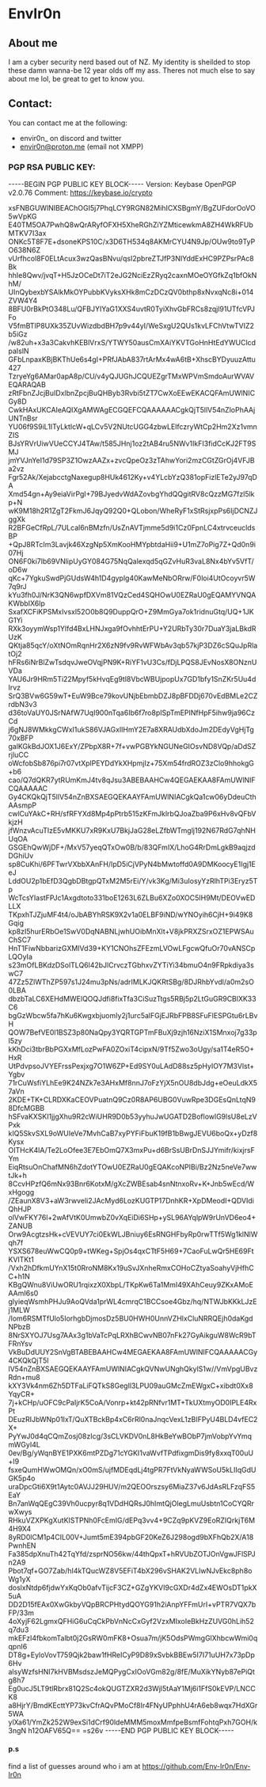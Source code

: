 # EnvIr0n

## About me
I am a cyber security nerd based out of NZ. My identity is sheilded to stop these damn wanna-be 12 year olds off my ass.
Theres not much else to say about me lol, be great to get to know you.

## Contact:
You can contact me at the following:
  - envir0n_ on discord and twitter
  - envir0n@proton.me (email not XMPP)

### PGP RSA PUBLIC KEY:
-----BEGIN PGP PUBLIC KEY BLOCK-----
Version: Keybase OpenPGP v2.0.76
Comment: https://keybase.io/crypto

xsFNBGUWlNIBEAChOGI5j7PhqLCY9RGN82MihICXSBgmY/BgZUFdorOoVO5wVpKG
E40TM5OA7PwhQ8wQrARyfOFXH5XheRGhZiYZMticewkmA8ZH4WkRFUbMTKV7I3ax
ONKc5T8F7E+dsoneKPS10C/x3D6TH534q8AKMrCYU4N9Jp/OUw9to9TyPO638N6Z
vUrfhcol8F0ELtAcux3wzQasBNvu/qsI2pbreZTJfP3NIYddExHC9PZPsrPAc8Bk
hhIe8Qwv/jvqT+H5JzOCeDt7iT2eJG2NciEzZRyq2caxnMOeOYGfkZq1bfOkNhM/
UInQybexbYSAlkMkOYPubbKVyksXHk8mCzDCzQV0bthp8xNvxqNc8i+014ZVW4Y4
8BFU0rBkPtO348Lu/QFBJYIYaG1XXS4uvtR0TyiXhvGbFRCs8zqjl91UTfcVPJFo
V5fmBTlP8UXk35ZUvWizdbdBH7p9v44yI/WeSxgU2QUs1kvLFChVtwTVIZ2b5iGz
/w82uh+x3a3CakvhKEBlVrxS/YTWY50ausCmXAiYKVTGoHnHtEdYWUClcdpaIslN
GFbLnpaxKBjBKThUe6s4gI+PRfJAbA837rtArMx4wA6tB+XhscBYDyuuzAttu427
TzryeYg6AMar0apA8p/CU/v4yQJUGhJCQUEZgrTMxWPVmSmdoAurWVAVEQARAQAB
zRtFbnZJcjBuIDxlbnZpcjBuQHByb3Rvbi5tZT7CwXoEEwEKACQFAmUWlNICGy8D
CwkHAxUKCAIeAQIXgAMWAgECGQEFCQAAAAAACgkQjT5llV54nZloPhAAjUNTnBsr
YU06f9S9iL1ITyLktIcW+qLCv5V2NUtcUGG4zbwLEIfczryWtCp2Hm2Xz1vmnZIS
BJsYRVrUiwVUeCCYJ4TAw/t585JHnj1oz2tAB4ru5NWv1IkFI3fidCcKJ2FT9SMJ
jmYVJnYeI1d79SP3Z1OwzAAZx+zvcQpeOz3zTAhwYori2mzCGtZGrOj4VFJBa2vz
Fgr52Ak/XejabcctgNaxegup8HUk4612Ky+v4YLcbYzQ381opFizlETe2yJ97qDA
Xmd54gn+Ay9eiaVirPgI+79BJyedvWdAZovbgYhdQQgitRV8cQzzMG7fzl5lkp+N
wK9M18h2R1ZgT2FkmJ6JqyQ92Q0+QLobon/WheRyF1xStRsjxpPs6IjDCNZJggXk
R2BFGeCfRpL/7ULcal6nBMzfn/UsZnAVTjmme5d9i1Cz0FpnLC4xtrvceucldsBP
+QpJ8RTcIm3Lavjk46XzgNp5XmKooHMYpbtdaHii9+U1mZ7oPig7Z+Qd0n9i07Hj
ON6F0ki7lb69VNlipUyGY084G75NqQalexqd5qGZvHuR3vaL8Nx4bYv5VfT/oD6w
qKc+7YgkuSwdPjGUdsW4h1D4gyplg40KawMeNbORrw/F0loi4UtOcoyvr5W7q9rJ
kYu3fh0J/NrK3QN6wpfDXVm81VQzCed4SQHOwU0EZRaU0gEQAMYVNQAKWbbIX6Ip
SxafXCFiKPSMxIvsxl52O0b8Q9DuppQrO+Z9MmGya7ok1ridnuGtq/UQ+1JKG1Yi
RXk3oyymWsp1Ylfd4BxLHNJxga9fOvhhtErPU+Y2URbTy30r7DuaY3jaLBkdRUzK
QKtja85qcY/oXtNOmRqnHr2X6zN9fv9RvWFWbAv3qb57kjP3DZ6cSQuJpRlatOj2
hFRs6iNrBlZwTsdqvJweOVqjPN9K+RiYF1vU3Cs/fDjLPQS8JEvNosX8ONznUVDa
YAU6Jr9HRm5Ti22Mpyf5kHvqEg9tl8VbcWBUjpopUx7GD1bfy1SnZKr5Uu4dIrvz
SrQ3BVw6G59wT+EuW9Bce79kovUNjbEbmbDZJ8pBFDDj670vEdBMLe2CZrdbN3v3
d36toVaUY0JSrNAfW7UqI900nTqa6Ib6f7ro8pISpTmEPINfHpF5ihw9ja96CzCd
j6gNJ8WMkkgCWxI1ukS86VJAGxlIHmY2E7a8XRAUdbXdoJm2DEdyVgHjTg70xBFP
galKGkBdJOX1J6ExY/ZPbpX8R+7f+vwPGBYkNGUNeGIOsvND8VQp/aDdSZrjluCC
oWcfobSb876pi7r07vtXplPEYDdYkXHpmjIz+75Xm54frdROZ3zClo9hhokgG+b6
cao/Q7dQKR7ytRUmKmJ4tv8qJsu3ABEBAAHCw4QEGAEKAA8FAmUWlNIFCQAAAAAC
Gy4CKQkQjT5llV54nZnBXSAEGQEKAAYFAmUWlNIACgkQa1cw06yDdeuCthAAsmpP
cwlCuYAkC+RH/sfRFYXd8Mp4pPtrb515zKFmJklrbQJoaZba9P6xHv8vQFbVkjzH
jfWnzvAcuTlzE5vMKKU7xR9KxU7BkjJaG28eLZfbWTmglj192N67RdG7qhNHUqOA
GSGEhQwWjDF+/MxV57yeqQTxOw0B/b/83QFmIX/LhoG4RrDmLgkB9aqjzdDGhiUv
sp8CuKhi/6PFTwrVXbbXAnFH/IpD5iCjVPyN4bMwtoffd0A9DMKoocyE1Igj1EeJ
LddOU2p1bEfD3QgbDBtgpQTxM2M5rEi/Y/vk3Kg/Mi3uIosyYzRlhTPi3Eryz5Tp
WcTcsYIastFPJc1Axgdtoto331boE1263L6ZLBu6XZo0XOC5IH9Mt/DEOVwEDLLX
TKpxhTJZjuMF4t4/oJbABYhRSK9X2v1a0ELBF9iND/wYNOyih6CjH+9i49K8Gqig
kp8zI5hurERbOe1SwV0DqNABNLjwhUOibMnXlt+V8jkPRXZSrxOZ1EPWSAuChSC7
HnT1FiwNbbarizGXMIVd39+KY1CNOhsZFEzmLVOwLFgcwQfuOr70vANSCpLQOyIa
s23mOfLBKdzDSolTLQ6l42bJlCrvczTGbhxvZYTiYi34bmuO4n9FRpkdiya3swC7
47Zz5ZlWThZP597s1J24mu3pNs/adrIMLKJQKRtSBg/8DJRhbYvdl/a0m2sO0LBA
dbzbTaLC6XEHdMWElQOQJdfi8fixTfa3CiSuzTtgs5RBj5p2LtGuGR9CBlXK33C6
bgGzWbcw5fa7hKu6KwgxbjuomIy2j1urc5alFGjEJRbFPB8SFuFlESPGtu6rLBvH
QOW7BefVE0l1BSZ3p80NaQpy3YQRTGPTmFBuXj9zjh16NziX1SMnxoj7g33pI5zy
kKhDci3tbrBbPGXxMfLozPwFA0ZOxiT4cipxN/9Tf5Zwo3oUgy/sa1T4eR5O+HxR
UtPdvpsoJVYEFrssPexjxg7O1W6ZP+Ed9SY0uLAdD88sz5pHyIOY7M3Vlst+Ygbv
71rCuWsfiYLhEe9K24NZk7e3AHxMf8nnJ7oFzYjX5nOU8dbJdg+eOeuLdkX57aVn
2KDE+TK+CLRDXKaCEOVPuatnQ9Cz0R8AP6UBG0VuwRpe3DGEsQnLtqN98DfcMGBB
hSFvaKXSKI1jjgXhu9R2cWiUHR9D0b53yyhuJwUGATD2BoflowlG9lsU8eLzVPxk
kIQ5SkvSXL9oWUIeVe7MvhCaB7xyPYFiFbuK19fB1bBwgJEVU6boQx+yDzf8Kysx
OITHcK4lA/Te2LoOfee3E7EbOmQ7X3mxPu+d6BrSsUBrDnSJJYmifr/kixjrsFYm
EiqRtsuOnChafMN6hZdotYTOwU0EZRaU0gEQAKcoNPIBi/Bz2Nz5neVe7wwtJk+h
8CcvHPzfQ6mNx93Bnr6KotxM/gXcZWBEsab4snNtnxoRv+K+Jnb5wEcd/WxHgogg
/ZEaunX8V3+aW3rwveli2JAcMyd6LozKUGTP17DnhKR+XpDMeodI+QDVIdiQhHJP
olVwFKY76l+2wAfVtK0UmwbZ0vXqEiDi6SHp+ySL96AYqlpW9rUnVD6eo4+ZANUB
Orw9AcgtzsHk+cVEVUY7ci0EkWLJBniuy6EsRNGHFbyRp0rwTTf5Wg1klNlWqh7f
YSXS678euWwCQ0p9+tWKeg+SpjOs4qxCTtF5H69+7CaoFuLwQr5HE69FtKVITKt1
/Vxh2hDfkmUYnX15t0RroNM8Kx19uSvJXnheRmxCOHoCZtyaSoahyVjHfhCC+h1N
KBgQWnu8ViUwORU1rqixzX0XbpL/TKpKw6Ta1MmI49XAhCeuy9ZKxAMoEAAmI6s0
glyieqWsmhPHJu9AoQVda1prWL4cmrqC1BCCsoe4Gbz/hq/NTWJbKKkLJzEj1MLW
/lom6RSMTfUlo5IorhgbDjmosDz5BU0HWH0UnnVZHlxCluNRRQEjh0daKgdNPbzB
8NrSXYOJ7Usg7AAx3g1bVaTcPqLRXhBCwvNB07nFk27GyAikguW8WcR9bTFRnYsv
VkBuDdUUY2SnVgBTABEBAAHCw4MEGAEKAA8FAmUWlNIFCQAAAAACGy4CKQkQjT5l
lV54nZnBXSAEGQEKAAYFAmUWlNIACgkQVNwUNghQkylS1w//VmVpgUBvzRdn+mu8
kXY3Vk4nm6Zh5DTFaLiFQTkS8GegIl3LPU09auGMcZmEWgxC+xibdt0Xx8YqyCR+
7j+kCHp/uOFC9cPaIjrK5CoA/Vonrp+kt42pRNfvr1MT+TkUXtmyOD0IPLE4RxPt
DEuzRIJbWNp01IxT/QuXTBckBp4xC6rRl0naJnqcVexL1zBIFPyU4BLD4vfEC2X+
PyYwJ0d4qCQmZosj08zIcg/3sCLVKDV0nL8HkBeYwBObP7jmVobpYvYmqmWGyI4L
0ev/Bg/yWqnBYE1PXK6mtPZDg71cYGKI1vaWvfTPdfixgmDis9fy8xxqT00uU+I9
fsxeQumHWwOMQn/xO0mS/ujfMDEqdLj4tgPR7FtVkNyaWWSoU5kLIIqGdUGK5p4o
uraDpcGti6X9t1Aytc0AVJJ29HUV/m2QEOOrszsy6MiaZ37v6JdAsRLFzqFS5EaY
Bn7anWqQEgC39Vh0ucpyr8q1VDdHQRsJ0hImtQjOlegLmuUsbtn1CoCYQRrwXwys
RHkuVZXPKgXutKISTPNh0FcEmIG/dEPq3vv4+9CZq9pKVZ9EoRZIQrkjT6M4H9X4
8yRD0lCM1p4CIL00V+Jumt5mE394pbGF20KeZ6J298ogd9bXFhQb2X/A18PwnhEN
Fa385dpXnuTh42TqYfd/zsprNO56kw/44thQpxT+hRVUbZOTJOnVgwJFlSPJn2A9
Pbot7qf+GO7Zab/hI4kTQucWZ8V5EFiT4bX296vSHAK2VLlwNJvEkc8ph8oWg1yX
doslxNtdp6fjdwYxKqOb0afvTijcF3CZ+GZgYKVI9cGXDr4dZx4EWOsDT1pkX5uA
DD2D15fEAx0XwGkbyVQpBRCPHtydQOYG91h2iAnpYFFmUrI+vPTR7VQX7bFP/33m
4oXyjF62LgmxQFHiG6uCqCkPbVnNcCxGyf2VzxMIxoIeBkHzZUVG0hLih52q7du3
mkEFzI4fbkomTalbt0j2GsRW0mFK8+Osua7m/jK5OdsPWmgGlXhbcwWmi0qqpnI6
DT8g+EyloVovT759Qjk2baw1fHReICyP9D89xSvbkBBEw5I7I71uUH7x73pDp6Hv
alsyWzfsHNI7kHVBMsdszJeMQPygCxIOoVGm82g/8fE/MuXikYNyb87ePiQtg8h7
Eg0ucJ5LT9tlRbrx81Q2Sc4okQUGTZXR2d3Wjl5tAaY1Mj6i1FfS0kEVP/LNCCK8
a8HjrY/BmdKEcttYP73kvCfrAQvPMoCf8Ir4FNyUPphhU4rA6eb8wqx7HdXGr5WA
ylXa61/YmZk252W9exSi1dCrf90ldeMMM5moxMmfpeBsmfFohtqPxh7GOH/k3ngN
h12OAFV65Q==
=s26v
-----END PGP PUBLIC KEY BLOCK-----

#### p.s
find a list of guesses around who i am at https://github.com/Env-Ir0n/Env-Ir0n
